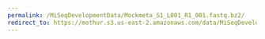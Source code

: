 ```yaml
---
permalink: /MiSeqDevelopmentData/Mockmeta_S1_L001_R1_001.fastq.bz2/
redirect_to: https://mothur.s3.us-east-2.amazonaws.com/data/MiSeqDevelopmentData/Mockmeta_S1_L001_R1_001.fastq.bz2
---
```


